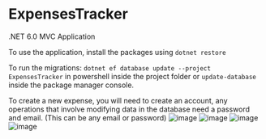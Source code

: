 # ExpensesTracker
.NET 6.0 MVC Application


To use the application, install the packages using ```dotnet restore```

To run the migrations: 
```dotnet ef database update --project ExpensesTracker``` in powershell inside the project folder or ```update-database``` inside the package manager console.


To create a new expense, you will need to create an account, any operations that involve modifying data in the database need a password and email. (This can be any email or password)
![image](https://user-images.githubusercontent.com/20216556/216426069-5ead7c64-df52-4713-9d49-88acb447c05a.png)
![image](https://user-images.githubusercontent.com/20216556/216426688-e68b2f65-1699-4307-9ba4-9ac1476c1ac5.png)
![image](https://user-images.githubusercontent.com/20216556/216430380-c572a17e-bd8f-4bde-b0eb-dd09facdfd61.png)
![image](https://user-images.githubusercontent.com/20216556/216430660-0ecbf7dc-15a0-4207-8d99-ae47e8397aed.png)
